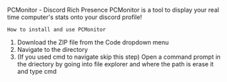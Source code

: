 PCMonitor - Discord Rich Presence
PCMonitor is a tool to display your real time computer's stats onto your discord profile!

    How to install and use PCMonitor
1. Download the ZIP file from the Code dropdown menu
2. Navigate to the directory
3. (If you used cmd to navigate skip this step) Open a command prompt in the driectory by going into file explorer and where the path is erase it and type cmd
